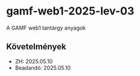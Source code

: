 # gamf-web1-2025-lev-03
A GAMF web1 tantárgy anyagok

## Követelmények
 - ZH: 2025.05.10
 - Beadandó: 2025.05.10
